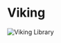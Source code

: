 # Viking

![Viking Library](https://cloud.githubusercontent.com/assets/469111/22284925/b91cfca0-e2e9-11e6-9bcc-fc8e1a1f34a0.png)
